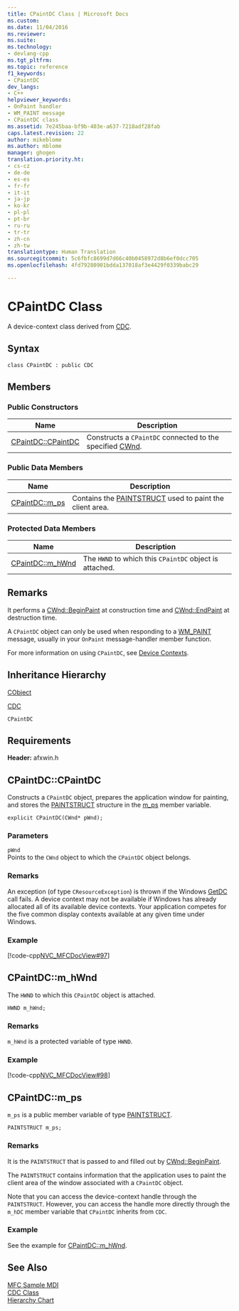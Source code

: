 ```yaml
---
title: CPaintDC Class | Microsoft Docs
ms.custom: 
ms.date: 11/04/2016
ms.reviewer: 
ms.suite: 
ms.technology:
- devlang-cpp
ms.tgt_pltfrm: 
ms.topic: reference
f1_keywords:
- CPaintDC
dev_langs:
- C++
helpviewer_keywords:
- OnPaint handler
- WM_PAINT message
- CPaintDC class
ms.assetid: 7e245baa-bf9b-403e-a637-7218adf28fab
caps.latest.revision: 22
author: mikeblome
ms.author: mblome
manager: ghogen
translation.priority.ht:
- cs-cz
- de-de
- es-es
- fr-fr
- it-it
- ja-jp
- ko-kr
- pl-pl
- pt-br
- ru-ru
- tr-tr
- zh-cn
- zh-tw
translationtype: Human Translation
ms.sourcegitcommit: 5c6fbfc8699d7d66c40b0458972d8b6ef0dcc705
ms.openlocfilehash: 4fd79280901bdda137018af3e4429f0339babc29

---
```

# CPaintDC Class
A device-context class derived from [CDC](../../mfc/reference/cdc-class.md).  
  
## Syntax  
  
```  
class CPaintDC : public CDC  
```  
  
## Members  
  
### Public Constructors  
  
|Name|Description|  
|----------|-----------------|  
|[CPaintDC::CPaintDC](#cpaintdc__cpaintdc)|Constructs a `CPaintDC` connected to the specified [CWnd](../../mfc/reference/cwnd-class.md).|  
  
### Public Data Members  
  
|Name|Description|  
|----------|-----------------|  
|[CPaintDC::m_ps](#cpaintdc__m_ps)|Contains the [PAINTSTRUCT](../../mfc/reference/paintstruct-structure.md) used to paint the client area.|  
  
### Protected Data Members  
  
|Name|Description|  
|----------|-----------------|  
|[CPaintDC::m_hWnd](#cpaintdc__m_hwnd)|The `HWND` to which this `CPaintDC` object is attached.|  
  
## Remarks  
 It performs a [CWnd::BeginPaint](../../mfc/reference/cwnd-class.md#cwnd__beginpaint) at construction time and [CWnd::EndPaint](../../mfc/reference/cwnd-class.md#cwnd__endpaint) at destruction time.  
  
 A `CPaintDC` object can only be used when responding to a [WM_PAINT](http://msdn.microsoft.com/library/windows/desktop/dd145213) message, usually in your `OnPaint` message-handler member function.  
  
 For more information on using `CPaintDC`, see [Device Contexts](../../mfc/device-contexts.md).  
  
## Inheritance Hierarchy  
 [CObject](../../mfc/reference/cobject-class.md)  
  
 [CDC](../../mfc/reference/cdc-class.md)  
  
 `CPaintDC`  
  
## Requirements  
 **Header:** afxwin.h  
  
##  <a name="cpaintdc__cpaintdc"></a>  CPaintDC::CPaintDC  
 Constructs a `CPaintDC` object, prepares the application window for painting, and stores the [PAINTSTRUCT](../../mfc/reference/paintstruct-structure.md) structure in the [m_ps](#cpaintdc__m_ps) member variable.  
  
```  
explicit CPaintDC(CWnd* pWnd);
```  
  
### Parameters  
 `pWnd`  
 Points to the `CWnd` object to which the `CPaintDC` object belongs.  
  
### Remarks  
 An exception (of type `CResourceException`) is thrown if the Windows [GetDC](http://msdn.microsoft.com/library/windows/desktop/dd144871) call fails. A device context may not be available if Windows has already allocated all of its available device contexts. Your application competes for the five common display contexts available at any given time under Windows.  
  
### Example  
 [!code-cpp[NVC_MFCDocView#97](../../mfc/codesnippet/cpp/cpaintdc-class_1.cpp)]  
  
##  <a name="cpaintdc__m_hwnd"></a>  CPaintDC::m_hWnd  
 The `HWND` to which this `CPaintDC` object is attached.  
  
```  
HWND m_hWnd;  
```  
  
### Remarks  
 `m_hWnd` is a protected variable of type `HWND`.  
  
### Example  
 [!code-cpp[NVC_MFCDocView#98](../../mfc/codesnippet/cpp/cpaintdc-class_2.cpp)]  
  
##  <a name="cpaintdc__m_ps"></a>  CPaintDC::m_ps  
 `m_ps` is a public member variable of type [PAINTSTRUCT](../../mfc/reference/paintstruct-structure.md).  
  
```  
PAINTSTRUCT m_ps;  
```  
  
### Remarks  
 It is the `PAINTSTRUCT` that is passed to and filled out by [CWnd::BeginPaint](../../mfc/reference/cwnd-class.md#cwnd__beginpaint).  
  
 The `PAINTSTRUCT` contains information that the application uses to paint the client area of the window associated with a `CPaintDC` object.  
  
 Note that you can access the device-context handle through the `PAINTSTRUCT`. However, you can access the handle more directly through the `m_hDC` member variable that `CPaintDC` inherits from `CDC`.  
  
### Example  
  See the example for [CPaintDC::m_hWnd](#cpaintdc__m_hwnd).  
  
## See Also  
 [MFC Sample MDI](../../visual-cpp-samples.md)   
 [CDC Class](../../mfc/reference/cdc-class.md)   
 [Hierarchy Chart](../../mfc/hierarchy-chart.md)






<!--HONumber=Jan17_HO1-->


